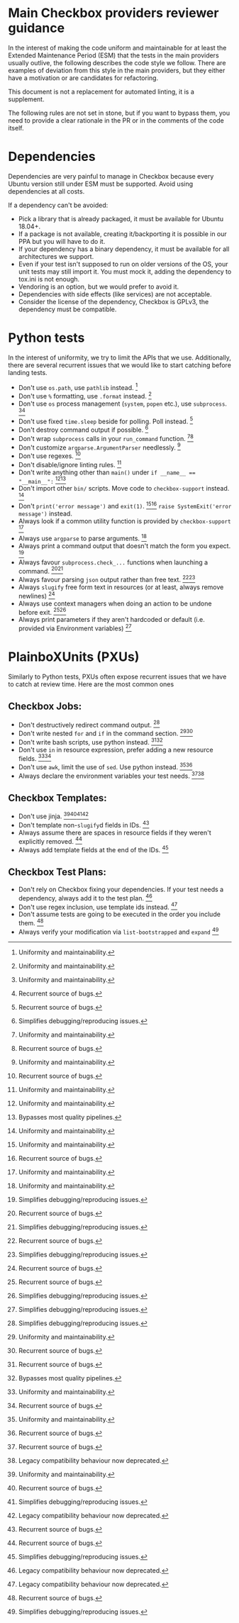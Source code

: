 # Main Checkbox providers reviewer guidance

In the interest of making the code uniform and maintainable for at least the
Extended Maintenance Period (ESM) that the tests in the main providers usually
outlive, the following describes the code style we follow. There are examples
of deviation from this style in the main providers, but they either have a
motivation or are candidates for refactoring.

This document is not a replacement for automated linting, it is a supplement.

The following rules are not set in stone, but if you want to bypass them,
you need to provide a clear rationale in the PR or in the comments of the
code itself.

# Dependencies

Dependencies are very painful to manage in Checkbox because every Ubuntu
version still under ESM must be supported. Avoid using dependencies at
all costs.

If a dependency can't be avoided:
- Pick a library that is already packaged, it must be available for
Ubuntu 18.04+.
- If a package is not available, creating it/backporting it is possible in our
PPA but you will have to do it.
- If your dependency has a binary dependency, it must be available for all
architectures we support.
- Even if your test isn't supposed to run on older versions of the OS, your
unit tests may still import it. You must mock it, adding the dependency to
tox.ini is not enough.
- Vendoring is an option, but we would prefer to avoid it.
- Dependencies with side effects (like services) are not acceptable.
- Consider the license of the dependency, Checkbox is GPLv3, the dependency
must be compatible.

# Python tests

In the interest of uniformity, we try to limit the APIs that we use.
Additionally, there are several recurrent issues that we would like to start
catching before landing tests.

- Don't use `os.path`, use `pathlib` instead. [^1]
- Don't use `%` formatting, use `.format` instead. [^1]
- Don't use `os` process management (`system`, `popen` etc.), use `subprocess`. [^1][^2]
- Don't use fixed `time.sleep` beside for polling. Poll instead. [^2]
- Don't destroy command output if possible. [^3]
- Don't wrap `subprocess` calls in your `run_command` function. [^1][^2]
- Don't customize `argparse.ArgumentParser` needlessly. [^1]
- Don't use regexes. [^2]
- Don't disable/ignore linting rules. [^1]
- Don't write anything other than `main()` under `if __name__ == "__main__":` [^1][^4]
- Don't import other `bin/` scripts. Move code to `checkbox-support` instead. [^1]
- Don't `print('error message')` and `exit(1)`. [^1][^2]
`raise SystemExit('error message')` instead.
- Always look if a common utility function is provided by `checkbox-support` [^1]
- Always use `argparse` to parse arguments. [^1]
- Always print a command output that doesn't match the form you expect. [^3]
- Always favour `subprocess.check_...` functions when launching a command. [^2][^3]
- Always favour parsing `json` output rather than free text. [^2][^3]
- Always `slugify` free form text in resources (or at least, always remove
newlines) [^2]
- Always use context managers when doing an action to be undone before exit. [^2][^3]
- Always print parameters if they aren't hardcoded or default (i.e. provided
via Environment variables) [^3]

# PlainboXUnits (PXUs)

Similarly to Python tests, PXUs often expose recurrent issues that we have to
catch at review time. Here are the most common ones

## Checkbox Jobs:

- Don't destructively redirect command output. [^3]
- Don't write nested `for` and `if` in the command section. [^1][^2]
- Don't write bash scripts, use python instead. [^2][^4]
- Don't use `in` in resource expression, prefer adding a new resource fields. [^1][^2]
- Don't use `awk`, limit the use of `sed`. Use python instead. [^1][^2]
- Always declare the environment variables your test needs. [^2][^5]

## Checkbox Templates:
- Don't use jinja. [^1][^2][^3][^5]
- Don't template non-`slugify`d fields in IDs. [^2]
- Always assume there are spaces in resource fields if they weren't explicitly
removed. [^2]
- Always add template fields at the end of the IDs. [^3]

## Checkbox Test Plans:
- Don't rely on Checkbox fixing your dependencies. If your test needs a
dependency, always add it to the test plan. [^5]
- Don't use regex inclusion, use template ids instead. [^5]
- Don't assume tests are going to be executed in the order you include them. [^2]
- Always verify your modification via `list-bootstrapped` and `expand` [^3]



[^1]: Uniformity and maintainability.
[^2]: Recurrent source of bugs.
[^3]: Simplifies debugging/reproducing issues.
[^4]: Bypasses most quality pipelines.
[^5]: Legacy compatibility behaviour now deprecated.
